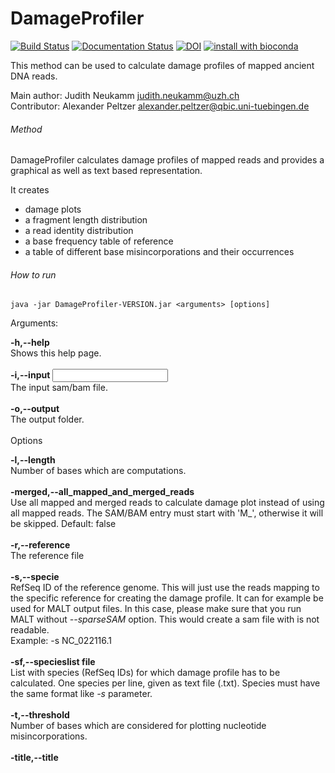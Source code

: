 # DamageProfiler
[![Build Status](https://travis-ci.org/Integrative-Transcriptomics/DamageProfiler.svg?branch=master)](https://travis-ci.org/Integrative-Transcriptomics/DamageProfiler)
[![Documentation Status](https://readthedocs.org/projects/damageprofiler/badge/?version=latest)](http://damageprofiler.readthedocs.io/en/latest/?badge=latest)
[![DOI](https://zenodo.org/badge/84447018.svg)](https://zenodo.org/badge/latestdoi/84447018)
[![install with bioconda](https://img.shields.io/badge/install%20with-bioconda-brightgreen.svg?style=flat-square)](http://bioconda.github.io/recipes/damageprofiler/README.html)

This method can be used to calculate damage profiles of mapped ancient DNA reads. 

Main author: Judith Neukamm <judith.neukamm@uzh.ch>\
Contributor: Alexander Peltzer <alexander.peltzer@qbic.uni-tuebingen.de>

###### Method
DamageProfiler calculates damage profiles of mapped reads and provides a 
graphical as well as text based representation. 

It creates 
- damage plots
- a fragment length distribution
- a read identity distribution 
- a base frequency table of reference 
- a table of different base misincorporations and their occurrences


###### How to run

```
java -jar DamageProfiler-VERSION.jar <arguments> [options]
```




Arguments:

**-h,--help**\
Shows this help page.\
\
**-i,--input <INPUT>**\
The input sam/bam file.\
\
**-o,--output <OUTPUT>**\
The output folder.\
\
Options

**-l,--length <LENGTH>**\
Number of bases which are computations.\
\
**-merged,--all_mapped_and_merged_reads**\
Use all mapped and merged reads to calculate damage plot instead of using all mapped reads. The SAM/BAM entry must start with 'M_', otherwise it will be skipped. Default: false\
\
**-r,--reference <REFERENCE>**\
The reference file\
\
**-s,--specie <SPECIE>**\
RefSeq ID of the reference genome. This will just use the reads mapping to the specific reference for creating the damage profile. It can for example be used for MALT output files. In this case, please make sure that you run MALT without *--sparseSAM* option. This would create a sam file with is not readable. \
Example: -s NC_022116.1
\
\
**-sf,--specieslist file <SPECIES LIST>**\
List with species (RefSeq IDs) for which damage profile has to be calculated. One species per line, given as text file (.txt). Species must have the same format like *-s* parameter.\
\
**-t,--threshold <THRESHOLD>**\
Number of bases which are considered for plotting nucleotide misincorporations.\
\
**-title,--title <TITLE>**\
Title used for all plots (Default: file name of input SAM/BAM file).\
\
**-yaxis_damageplot,--yaxis_damageplot <YAXIS_DAMAGEPLOT>**\
Maximal value on y axis (Default: flexible, adapts to the calculated damage).\
\
**-xaxis_histo_id_min,--xaxis_histo_id_min <XAXIS_HISTO_ID_MIN>**\
Maximal value on y axis (Default: flexible, adapts to the calculated damage).\
\
**-xaxis_histo_id_max,--xaxis_histo_id_max <XAXIS_HISTO_ID_MAX>**\
Maximal value on y axis (Default: flexible, adapts to the calculated damage).\
\
**-xaxis_histo_length_min,--xaxis_histo_length_min <XAXIS_HISTO_LENGTH_MIN>**\
Maximal value on y axis (Default: flexible, adapts to the calculated damage).\
\
**-xaxis_histo_length_max,--xaxis_histo_length_max <XAXIS_HISTO_LENGTH_MAX>**\
Maximal value on y axis (Default: flexible, adapts to the calculated damage).


Running the jar file without any parameter starts a GUI to configure the run.

Stay tuned, a more detailed description, manual and tutorial of DamageProfiler is coming soon.

